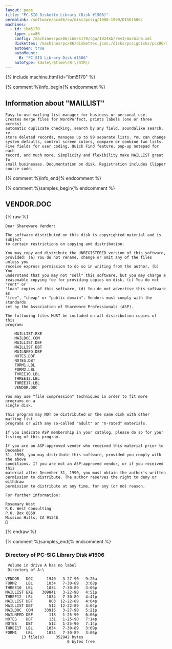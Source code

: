 ```yaml
---
layout: page
title: "PC-SIG Diskette Library (Disk #1506)"
permalink: /software/pcx86/sw/misc/pcsig/1000-1999/DISK1506/
machines:
  - id: ibm5170
    type: pcx86
    config: /machines/pcx86/ibm/5170/cga/1024kb/rev3/machine.xml
    diskettes: /machines/pcx86/diskettes.json,/disks/pcsigdisks/pcx86/diskettes.json
    autoGen: true
    autoMount:
      B: "PC-SIG Library Disk #1506"
    autoType: $date\r$time\rB:\rDIR\r
---
```


{% include machine.html id="ibm5170" %}

{% comment %}info_begin{% endcomment %}

## Information about "MAILLIST"

    Easy-to-use mailing list manager for business or personal use.
    Creates merge files for WordPerfect, prints labels (one or three across)
    automatic duplicate checking, search by any field, soundalike search, re
    store deleted records, manages up to 99 separate lists. You can change
    system defaults, control screen colors, compare or combine two lists.
    Five fields for user coding, Quick Find feature, pop-up notepad for each
    record, and much more. Simplicity and flexibility make MAILLIST great fo
    small businesses. Documentation on disk. Registration includes Clipper
    source code.
{% comment %}info_end{% endcomment %}

{% comment %}samples_begin{% endcomment %}

## VENDOR.DOC

{% raw %}
```
Dear Shareware Vendor:

The software distributed on this disk is copyrighted material and is subject
to certain restrictions on copying and distribution.

You may copy and distribute the UNREGISTERED version of this software,
provided: (a) You do not rename, change or omit any of the files unless you
receive express permission to do so in writing from the author, (b) You
understand that you may not "sell" this software, but you may charge a
reasonable copying fee for providing copies on disk, (c) You do not "rent" or
"loan" copies of this software, (d) You do not advertise this software as
"free", "cheap" or "public domain". Vendors must comply with the standards
set by the Association of Shareware Professionals (ASP).

The following files MUST be included on all distribution copies of this
program:

    MAILLIST.EXE
    MAILDOC.COM
    MAILLIST.DBF
    MAILLIST.DBT
    MAILNEED.DBF
    NOTES.DBF
    NOTES.DBT
    FORM1.LBL
    FORM2.LBL
    THREE10.LBL
    THREE12.LBL
    THREE17.LBL
    VENDOR.DOC

You may use "file compression" techniques in order to fit more programs on a
single disk.

This program may NOT be distributed on the same disk with other mailing list
programs or with any so-called "adult" or "X-rated" materials.

If you indicate ASP membership in your catalog, please do so for your
listing of this program.

If you are an ASP-approved vendor who received this material prior to December
31, 1990, you may distribute this software, provided you comply with the above
conditions. If you are not an ASP-approved vendor, or if you received this
material after December 31, 1990, you must obtain the author's written
permission to distribute. The author reserves the right to deny or withdraw
permission to distribute at any time, for any (or no) reason.

For further information:

Rosemary West
R.K. West Consulting
P.O. Box 8059
Mission Hills, CA 91346

```
{% endraw %}

{% comment %}samples_end{% endcomment %}

### Directory of PC-SIG Library Disk #1506

     Volume in drive A has no label
     Directory of A:\

    VENDOR   DOC      1940   3-27-90   9:26a
    FORM2    LBL      1034   7-30-89   3:08p
    THREE10  LBL      1034   7-30-89   3:06p
    MAILLIST EXE    309841   3-22-90   4:51p
    THREE12  LBL      1034   7-30-89   4:41p
    MAILLIST DBF       803  12-22-89   4:04p
    MAILLIST DBT       512  12-22-89   4:04p
    MAILDOC  COM     33915   3-27-90   5:21p
    MAILNEED DBF       118   1-25-90   6:06p
    NOTES    DBF       131   1-25-90   7:14p
    NOTES    DBT       512   1-25-90   7:14p
    THREE17  LBL      1034   7-30-89   3:09p
    FORM1    LBL      1034   7-30-89   3:06p
           13 file(s)     352942 bytes
                               0 bytes free
